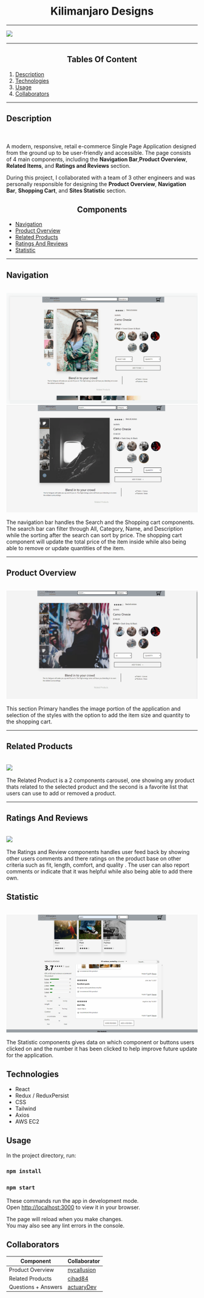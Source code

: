 
<h1 align="center">Kilimanjaro Designs</h1>


* * *

![](/gifs/responsive.gif)

* * *

<h2 align="center">Tables Of Content</h2>

1. [Description](#description)
2. [Technologies](#technologies)
3. [Usage](#usage)
4. [Collaborators](#collaborators)

* * *

## Description
\
\
A modern, responsive, retail e-commerce Single Page Application designed from the ground up to be user-friendly and accessible.
The page consists of 4 main components, including the **Navigation Bar**,**Product Overview**, **Related Items**, and **Ratings and Reviews** section.

During this project, I collaborated with a team of 3 other engineers and was personally responsible for designing the **Product Overview**, **Navigation Bar**, **Shopping Cart**, and **Sites Statistic** section.

<h2 align="center">Components</h2>

* [Navigation](#navigation)
* [Product Overview](#Product-overview)
* [Related Products](#related-products)
* [Ratings And Reviews](#ratings-and-reviews)
* [Statistic](#statistic)

* * *

## Navigation
\
![](/gifs/Search.gif)
![](/gifs/cart-selection.gif)

The navigation bar handles the Search and the Shopping cart components.
The search bar can filter through All, Category, Name, and Description while the sorting after the search can sort by price. The shopping cart component will update the total price of the item inside while also being able to remove or update quantities of the item.

* * *

## Product Overview
\
![](/gifs/Image.gif)

This section Primary handles the image portion of the application and selection of the styles with the option to add the item size and quantity to the shopping cart.

* * *
## Related Products
\
![](/gifs/related-products.gif)

The Related Product is a 2 components carousel, one showing any product thats related to the selected product and the second is a favorite list that users can use to add or removed a product.

* * *

## Ratings And Reviews
\
![](/gifs/raiting-review.gif)

The Ratings and Review components handles user feed back by showing other users comments and there ratings on the product base on other criteria such as fit, length, comfort, and quality . The user can also report comments or indicate that it was helpful while also being able to add there own.

## Statistic
\
![](/gifs/statistic.gif)

The Statistic components gives data on which component or buttons users clicked on and the number it has been clicked to help improve future update for the application.


## Technologies
- React
- Redux / ReduxPersist 
- CSS
- Tailwind
- Axios
- AWS EC2

## Usage 

In the project directory, run: 

### `npm install`
### `npm start`

These commands run the app in development mode.\
Open [http://localhost:3000](http://localhost:3000) to view it in your browser.

The page will reload when you make changes.\
You may also see any lint errors in the console.

## Collaborators

| Component           | Collaborator                                                  |
|---------------------|---------------------------------------------------------------|
| Product Overview    | [nycallusion](http://www.github.com/nycallusion/repositories) |
| Related Products    | [cihad84](http://www.github.com/cihad84/repositories)         |
| Questions + Answers | [actuaryDev](http://www.github.com/actuaryDev/repositories)   |